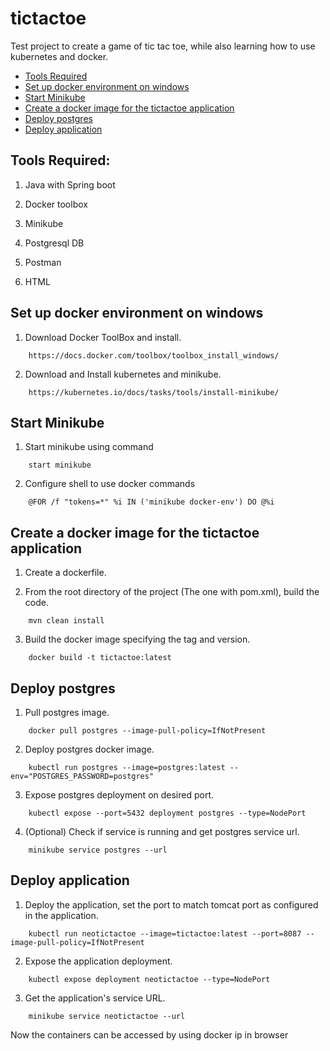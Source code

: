 # tictactoe
Test project to create a game of tic tac toe, while also learning how to use kubernetes and docker.

* [Tools Required](#tools-required)
* [Set up docker environment on windows](#set-up-docker-environment-on-windows)
* [Start Minikube](start-minikube)
* [Create a docker image for the tictactoe application](#create-a-docker-image-for-the-tictactoe-application)
* [Deploy postgres](#deploy-postgres)
* [Deploy application](#deploy-application)


## Tools Required:

1. Java with Spring boot

2. Docker toolbox

3. Minikube

4. Postgresql DB

5. Postman

6. HTML


## Set up docker environment on windows
1. Download Docker ToolBox and install.
```
    https://docs.docker.com/toolbox/toolbox_install_windows/
```

2. Download and Install kubernetes and minikube.
```
    https://kubernetes.io/docs/tasks/tools/install-minikube/
```

## Start Minikube

1. Start minikube using command
```
    start minikube
```

2. Configure shell to use docker commands
```
    @FOR /f "tokens=*" %i IN ('minikube docker-env') DO @%i
```

## Create a docker image for the tictactoe application

1. Create a dockerfile.

2. From the root directory of the project (The one with pom.xml), build the code.
```
    mvn clean install
```
	
3. Build the docker image specifying the tag and version.
```
    docker build -t tictactoe:latest
```

## Deploy postgres

1. Pull 	postgres image.
```
    docker pull postgres --image-pull-policy=IfNotPresent
```

2. Deploy postgres docker image.
```
    kubectl run postgres --image=postgres:latest --env="POSTGRES_PASSWORD=postgres"
```

3. Expose postgres deployment on desired port.
```
    kubectl expose --port=5432 deployment postgres --type=NodePort 
```

4. (Optional) Check if service is running and get postgres service url.
```
    minikube service postgres --url
```

## Deploy application

1.  Deploy the application, set the port to match tomcat port as configured in the application.
```
    kubectl run neotictactoe --image=tictactoe:latest --port=8087 --image-pull-policy=IfNotPresent 
```

2.  Expose the application deployment.
```
    kubectl expose deployment neotictactoe --type=NodePort
```

3. Get the application's service URL.
```
    minikube service neotictactoe --url
```

Now the containers can be accessed by using docker ip in browser

